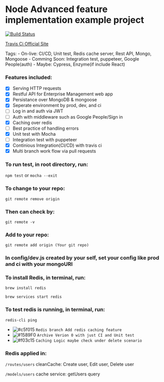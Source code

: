 # Node Advanced feature implementation example project

[![Build Status](https://travis-ci.org/GuanYangCLU/Unit-test-for-US-army-backend.svg?branch=master)](https://travis-ci.org/GuanYangCLU/Unit-test-for-US-army-backend)

[Travis Ci Official Site](https://travis-ci.org/)

Tags:
    - On-live: CI/CD, Unit test, Redis cache server, Rest API, Mongo, Mongoose
    - Comming Soon: Integration test, puppeteer, Google People(auth)
    - Maybe: Cypress, Enzyme(if include React)

### Features included:

- [x] Serving HTTP requests
- [x] Restful API for Enterprise Management web app
- [x] Persistance over MongoDB & mongoose
- [x] Seperate environment by prod, dev, and ci
- [ ] Log in and auth via JWT
- [ ] Auth with middleware such as Google People/Sign in
- [x] Caching over redis
- [ ] Best practice of handling errors
- [x] Unit test with Mocha
- [ ] Integration test with puppeteer
- [x] Continious Integration(CI/CD) with travis ci
- [x] Multi branch work flow via pull requests

### To run test, in root directory, run:

`npm test` or `mocha --exit`

### To change to your repo:

`git remote remove origin`

### Then can check by:

`git remote -v`

### Add to your repo:

`git remote add origin (Your git repo)`

### In config/dev.js created by your self, set your config like prod and ci with your mongoURI

### To install Redis, in terminal, run:

`brew install redis`

`brew services start redis`

### To test redis is running, in terminal, run:

`redis-cli ping`

- ![#c5f015](https://placehold.it/15/c5f015/000000?text=+) `Redis branch Add redis caching feature`
- ![#1589F0](https://placehold.it/15/1589F0/000000?text=+) `Archive Verion 0 with just CI and Unit test`
- ![#f03c15](https://placehold.it/15/f03c15/000000?text=+) `Caching Logic maybe check under delete scenario`

### Redis applied in:

`/routes/users` cleanCache: Create user, Edit user, Delete user

`/models/users` cache service: getUsers query
